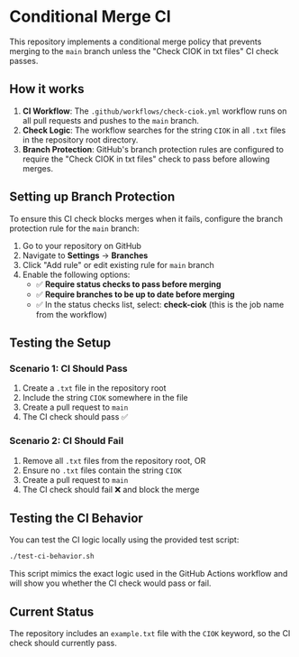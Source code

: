 # Conditional Merge CI

This repository implements a conditional merge policy that prevents merging to the `main` branch unless the "Check CIOK in txt files" CI check passes.

## How it works

1. **CI Workflow**: The `.github/workflows/check-ciok.yml` workflow runs on all pull requests and pushes to the `main` branch.
2. **Check Logic**: The workflow searches for the string `CIOK` in all `.txt` files in the repository root directory.
3. **Branch Protection**: GitHub's branch protection rules are configured to require the "Check CIOK in txt files" check to pass before allowing merges.

## Setting up Branch Protection

To ensure this CI check blocks merges when it fails, configure the branch protection rule for the `main` branch:

1. Go to your repository on GitHub
2. Navigate to **Settings** → **Branches**
3. Click "Add rule" or edit existing rule for `main` branch
4. Enable the following options:
   - ✅ **Require status checks to pass before merging**
   - ✅ **Require branches to be up to date before merging**
   - ✅ In the status checks list, select: **check-ciok** (this is the job name from the workflow)

## Testing the Setup

### Scenario 1: CI Should Pass
1. Create a `.txt` file in the repository root
2. Include the string `CIOK` somewhere in the file
3. Create a pull request to `main`
4. The CI check should pass ✅

### Scenario 2: CI Should Fail
1. Remove all `.txt` files from the repository root, OR
2. Ensure no `.txt` files contain the string `CIOK`
3. Create a pull request to `main`
4. The CI check should fail ❌ and block the merge

## Testing the CI Behavior

You can test the CI logic locally using the provided test script:

```bash
./test-ci-behavior.sh
```

This script mimics the exact logic used in the GitHub Actions workflow and will show you whether the CI check would pass or fail.

## Current Status

The repository includes an `example.txt` file with the `CIOK` keyword, so the CI check should currently pass.